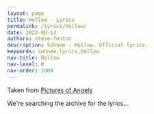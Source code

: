 ```yaml
---
layout: page
title: Hollow - Lyrics
permalink: /lyrics/hollow/
date: 2022-09-14
authors: steve-fenton
description: Sohnee - Hollow. Official lyrics.
keywords: sohnee,lyrics,hollow
nav-title: Hollow
nav-level: 0
nav-order: 1000
---
```


Taken from [Pictures of Angels](/discography/pictures-of-angels/)

We're searching the archive for the lyrics...